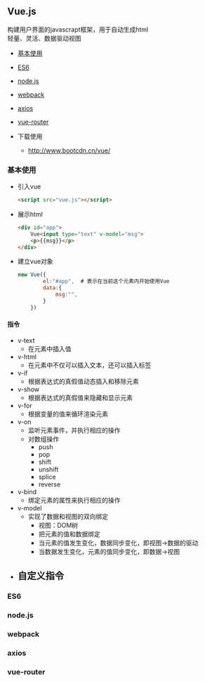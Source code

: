 ## Vue.js
构建用户界面的javascrapt框架，用于自动生成html       
轻量、灵活、数据驱动视图

- [基本使用](#1)
- [ES6](#2)
- [node.js](#3)
- [webpack](#4)
- [axios](#5)
- [vue-router](#6)

- 下载使用
	- http://www.bootcdn.cn/vue/

### <span id="1">基本使用</span>
- 引入vue

	```html
	<script src="vue.js"></script>
	```

- 展示html

	```html
	<div id="app">
	    Vue<input type="text" v-model="msg">
	    <p>{{msg}}</p>
	</div>
	```

- 建立vue对象

	```js
	new Vue({
	        el:"#app",	# 表示在当前这个元素内开始使用Vue
	        data:{
	            msg:"",
	        }
	    })
	```

#### 指令
- v-text
	- 在元素中插入值
- v-html
	- 在元素中不仅可以插入文本，还可以插入标签
- v-if
	- 根据表达式的真假值动态插入和移除元素
- v-show
	- 根据表达式的真假值来隐藏和显示元素
- v-for
	- 根据变量的值来循环渲染元素
- v-on
	- 监听元素事件，并执行相应的操作
	- 对数组操作
		- push
		- pop
		- shift
		- unshift
		- splice
		- reverse
- v-bind
	- 绑定元素的属性来执行相应的操作
- v-model
	- 实现了数据和视图的双向绑定
		- 视图：DOM树
		- 把元素的值和数据绑定
		- 当元素的值发生变化，数据同步变化，即视图->数据的驱动
		- 当数据发生变化，元素的值同步变化，即数据->视图
- 自定义指令
	- 

### <span id="2">ES6</span>


### <span id="3">node.js</span>


### <span id="4">webpack</span>


### <span id="5">axios</span>


### vue-router



